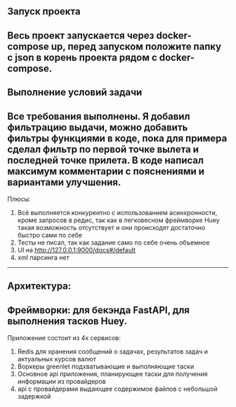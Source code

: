 ## Запуск проекта
Весь проект запускается через docker-compose up, перед запуском положите папку с json в корень проекта рядом с docker-compose.
---
## Выполнение условий задачи
Все требования выполнены.
Я добавил фильтрацию выдачи, можно добавить фильтры функциями в коде, пока для примера сделал фильтр по первой точке вылета и последней точке прилета. В коде написал максимум комментарии с пояснениями и вариантами улучшения.
---
Плюсы:
1. Всё выполняется конкурентно с использованием асинхронности, кроме запросов в редис, так как в легковесном фреймворке Huey такая возможность отсутствует и они происходят достаточно быстро сами по себе
2. Тесты не писал, так как задание само по себе очень объемное
3. UI на http://127.0.0.1:9000/docs#/default
4. xml парсинга нет
---
## Архитектура:
Фреймворки: для бекэнда FastAPI, для выполнения тасков Huey.
---
Приложение состоит из 4х сервисов:
1. Redis для хранения сообщений о задачах, результатов задач и актуальных курсов валют
2. Воркеры greenlet подхватывающие и выполняющие таски
3. Основное api приложения, планирующее таски для получения информации из провайдеров
4. api с провайдерами выдающее содержимое файлов с небольшой задержкой